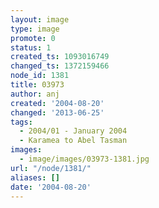 ```yaml
---
layout: image
type: image
promote: 0
status: 1
created_ts: 1093016749
changed_ts: 1372159466
node_id: 1381
title: 03973
author: anj
created: '2004-08-20'
changed: '2013-06-25'
tags:
  - 2004/01 - January 2004
  - Karamea to Abel Tasman
images:
  - image/images/03973-1381.jpg
url: "/node/1381/"
aliases: []
date: '2004-08-20'
---
```


